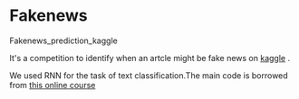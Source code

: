 # Fakenews
Fakenews_prediction_kaggle

It's a competition to identify when an artcle might be fake news on [kaggle](https://www.kaggle.com/c/fake-news) .

We used RNN for the task of text classification.The main code is borrowed from [this online course](http://campus.swarma.org/gcou=10341)


